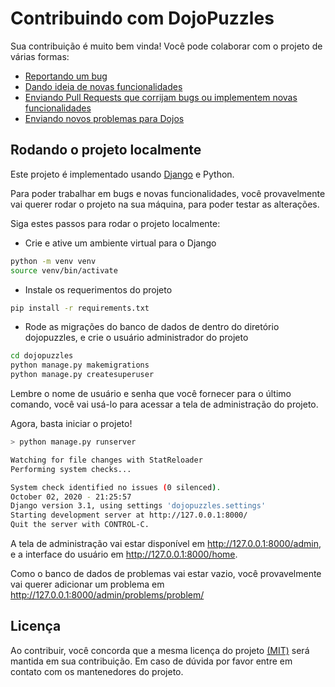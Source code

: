 # Contribuindo com DojoPuzzles

Sua contribuição é muito bem vinda! Você pode colaborar com o projeto de várias formas:

- [Reportando um bug](/issues)
- [Dando ideia de novas funcionalidades](/issues)
- [Enviando Pull Requests que corrijam bugs ou implementem novas funcionalidades](/pull-requests)
- [Enviando novos problemas para Dojos](http://dojopuzzles.com/contribuicoes/contribua)

## Rodando o projeto localmente

Este projeto é implementado usando [Django](https://docs.djangoproject.com/pt-br) e Python.

Para poder trabalhar em bugs e novas funcionalidades, você provavelmente vai querer rodar o projeto na sua máquina, para poder testar as alterações.

Siga estes passos para rodar o projeto localmente:

- Crie e ative um ambiente virtual para o Django
  
```bash
python -m venv venv
source venv/bin/activate
```

- Instale os requerimentos do projeto

```bash
pip install -r requirements.txt
```

- Rode as migrações do banco de dados de dentro do diretório  dojopuzzles, e crie o usuário administrador do projeto

```bash
cd dojopuzzles
python manage.py makemigrations
python manage.py createsuperuser
```

Lembre o nome de usuário e senha que você fornecer para o último comando, você vai usá-lo para acessar a tela de administração do projeto.

Agora, basta iniciar o projeto!

```bash
> python manage.py runserver

Watching for file changes with StatReloader
Performing system checks...

System check identified no issues (0 silenced).
October 02, 2020 - 21:25:57
Django version 3.1, using settings 'dojopuzzles.settings'
Starting development server at http://127.0.0.1:8000/
Quit the server with CONTROL-C.
```

A tela de administração vai estar disponível em http://127.0.0.1:8000/admin, e a interface do usuário em  http://127.0.0.1:8000/home.

Como o banco de dados de problemas vai estar vazio, você provavelmente vai querer adicionar um problema em http://127.0.0.1:8000/admin/problems/problem/


## Licença 

Ao contribuir, você concorda que a mesma licença do projeto [(MIT)](./LICENSE) será mantida em sua contribuição. Em caso de dúvida por favor entre em contato com os mantenedores do projeto.

